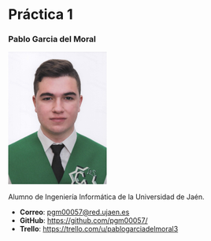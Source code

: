 # Práctica 1

### Pablo Garcia del Moral
<img src='/pgm00057.jpeg' width='200px'>

Alumno de Ingeniería Informática de la Universidad de Jaén.
* **Correo**: pgm00057@red.ujaen.es
* **GitHub**: https://github.com/pgm00057/
* **Trello**: https://trello.com/u/pablogarciadelmoral3
